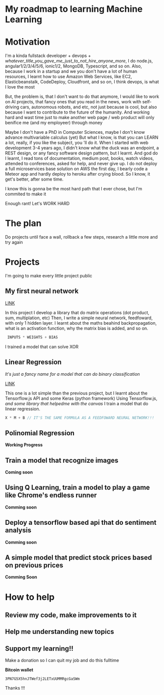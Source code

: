 # My roadmap to learning Machine Learning
  

# Motivation

   I'm a kinda fullstack developer + devops + _whatever_title_you_gave_me_just_to_not_hire_anyone_more_, I do node.js, angular1/2/3/4/5/6, ionic1/2, MongoDB, Typescript, and so on. Also, because I work in a startup and we you don't have a lot of human resources, I learnt how to use Amazon Web Services, like EC2, Elasticbeanstalk, CodeDeploy, Cloudfront, and so on, I think devops, is what I love the most

  But, the problem is, that I don't want to do that anymore, I would like to work on AI projects, that fancy ones that you read in the news, work with self-driving cars, autonomous robots, and etc, not just because is cool, but also because I want to contribute to the future of the humanity. And working hard and wast time just to make another web page / web product will only benifice me (and my employeer) through money

  Maybe I don't have a PhD in Computer Sciences, maybe I don't know advance multivariable calculus (yet)
  But what I know, is that you can LEARN a lot, really, if you like the subject, you 'll do it.
  When I started with web development 3-4 years ago, I didn't know what the duck was an endpoint, a REST design, or any fancy software design pattern, but I learnt. And god do I learnt, I read tons of documentation, medium post, books, watch videos, attended to conferences, asked for help, and never give up. I do not deploy a full microservices base solution on AWS the first day, I bearly code a Meteor app and hardly deploy to heroku after crying blood. So I know, it get's better, after some time.

  I know this is gonna be the most hard path that I ever chose, but I'm commited to make it

  Enough rant! Let's WORK HARD

# The plan

  Do projects until face a wall, rollback a few steps, research a little more and try again
 

# Projects

I'm going to make every little project public

 ## My first neural network 

 [LINK](https://github.com/santiq/simple-nn)

 In this project I develop a library that do matrix operations (dot product, sum, multiplation, etc)
Then, I write a simple neural network, feedfoward, with only 1 hidden layer. 
I learnt about the maths beahind backpropagation, what is an activation function, why the matrix bias is added, and so on.

```javascript
 INPUTS * WEIGHTS + BIAS
```

 I trained a model that can solve XOR

 ## Linear Regression
  _It's just a fancy name for a model that can do binary classification_

  [LINK](https://github.com/santiq/linear-regression-tensor-flow)

  This one is a lot simple than the previous project, but I learnt about the Tensorflow.js API and some Keras (python framework)
  Using Tensorflow.js, _and some library that helpedme with the canvas_ I train a model that do linear regression.

  ```javascript
  X * M + B // IT'S THE SAME FORMULA AS A FEEDFOWARD NEURAL NETWORK!!! 
  ```
  
 ## Polinomial Regression

  **Working Progress**

 ## Train a model that recognize images

  **Coming soon**

 ## Using Q Learning, train a model to play a game like Chrome's endless runner

  **Comming soon**

 ## Deploy a tensorflow based api that do sentiment analysis
 
  **Comming soon**

 ## A simple model that predict stock prices based on previous prices

  **Comming Soon**


# How to help

## Review my code, make improvements to it

## Help me understanding new topics

## Support my learning!! 

Make a donation so I can quit my job and do this fulltime

**Bitcoin wallet**

`3PN7G5X5hnJTWef3j2LETxUUMMRgcGaSWm`

Thanks !!!
